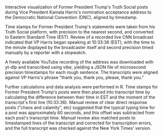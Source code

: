 Interactive visualization of Former President Trump's Truth Social posts during Vice President Kamala Harris's nomination
acceptance address to the Democratic National Convention (DNC), aligned by timestamp.

Time stamps for Former President Trump's statements were taken from his Truth Social platform, with precision to the nearest second, and converted to Eastern Standard Time (EST). Review of a recorded live CNN broadcast indicated that VP Harris began speaking at 10:33:36 (EST), with the time to the minute displayed by the broadcaster itself and second precision timed manually by a reporter with a stopwatch.

A freely available YouTube recording of the address was downloaded with yt-dlp and transcribed using vibe, yielding a JSON file of microsecond precision timestamps for each rough sentence. The transcripts were aligned against VP Harris's phrase "thank you, thank you, please, thank you."

Further calculations and data analysis were performed in R. Time stamps for Former President Trump's posts were then placed into transcript time by calculating the difference between their time in EST and the moment of the transcript's first line (10:33:36). Manual review of clear direct response posts ("chaos and calamity", etc) suggested that the typical typing time for a post was approximately 60 seconds, and this offset was subtracted from each post's transcript time. Manual review also matched posts to timestamped lines of the transcript and corrected for transcription errors, and the full transcript was checked against the New York Times' version.